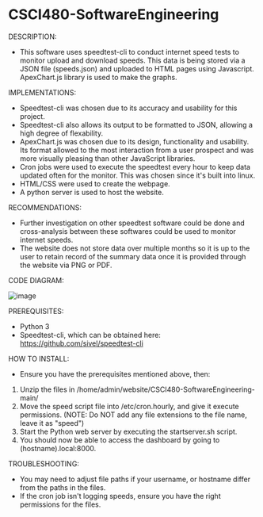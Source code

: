 # CSCI480-SoftwareEngineering

DESCRIPTION:
* This software uses speedtest-cli to conduct internet speed tests to monitor upload and download speeds. This data is being stored via a JSON file (speeds.json) and uploaded to HTML pages using Javascript. ApexChart.js library is used to make the graphs.

IMPLEMENTATIONS:
* Speedtest-cli was chosen due to its accuracy and usability for this project.
* Speedtest-cli also allows its output to be formatted to JSON, allowing a high degree of flexability.
* ApexChart.js was chosen due to its design, functionality and usability. Its format allowed to the most interaction from a user prospect and was more visually pleasing than other JavaScript libraries. 
* Cron jobs were used to execute the speedtest every hour to keep data updated often for the monitor. This was chosen since it's built into linux.
* HTML/CSS were used to create the webpage.
* A python server is used to host the website.

RECOMMENDATIONS: 
* Further investigation on other speedtest software could be done and cross-analysis between these softwares could be used to monitor internet speeds.
* The website does not store data over multiple months so it is up to the user to retain record of the summary data once it is provided through the website via PNG or PDF.

CODE DIAGRAM:

![image](https://github.com/doepkerk/CSCI480-SoftwareEngineering/assets/143119090/e2564869-027a-42f6-8d6a-4922e55c41cb)

PREREQUISITES: 
* Python 3
* Speedtest-cli, which can be obtained here: https://github.com/sivel/speedtest-cli

HOW TO INSTALL:
* Ensure you have the prerequisites mentioned above, then:
1. Unzip the files in /home/admin/website/CSCI480-SoftwareEngineering-main/
2. Move the speed script file into /etc/cron.hourly, and give it execute permissions.
   (NOTE: Do NOT add any file extensions to the file name, leave it as "speed")
3. Start the Python web server by executing the startserver.sh script.
4. You should now be able to access the dashboard by going to (hostname).local:8000.

TROUBLESHOOTING:
* You may need to adjust file paths if your username, or hostname differ from the paths in the files.
* If the cron job isn't logging speeds, ensure you have the right permissions for the files.


